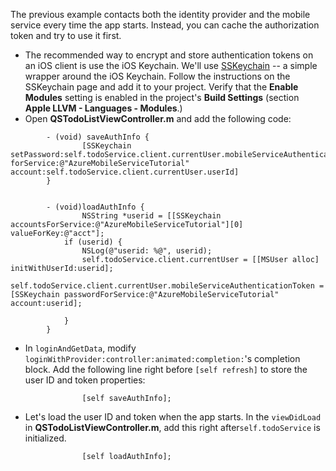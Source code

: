 
The previous example contacts both the identity provider and the mobile service every time the app starts. Instead, you can cache the authorization token and try to use it first.

* The recommended way to encrypt and store authentication tokens on an iOS client is use the iOS Keychain. We'll use [SSKeychain](https://github.com/soffes/sskeychain) -- a simple wrapper around the iOS Keychain. Follow the instructions on the SSKeychain page and add it to your project. Verify that the **Enable Modules** setting is enabled in the project's **Build Settings** (section **Apple LLVM - Languages - Modules**.)
* Open **QSTodoListViewController.m** and add the following code:

```
        - (void) saveAuthInfo {
                [SSKeychain setPassword:self.todoService.client.currentUser.mobileServiceAuthenticationToken forService:@"AzureMobileServiceTutorial" account:self.todoService.client.currentUser.userId]
        }


        - (void)loadAuthInfo {
                NSString *userid = [[SSKeychain accountsForService:@"AzureMobileServiceTutorial"][0] valueForKey:@"acct"];
            if (userid) {
                NSLog(@"userid: %@", userid);
                self.todoService.client.currentUser = [[MSUser alloc] initWithUserId:userid];
                 self.todoService.client.currentUser.mobileServiceAuthenticationToken = [SSKeychain passwordForService:@"AzureMobileServiceTutorial" account:userid];

            }
        }
```

* In `loginAndGetData`, modify  `loginWithProvider:controller:animated:completion:`'s completion block. Add the following line right before `[self refresh]` to store the user ID and token properties:

```
                [self saveAuthInfo];
```

* Let's load the user ID and token when the app starts. In the `viewDidLoad` in **QSTodoListViewController.m**, add this right after`self.todoService` is initialized.

```
                [self loadAuthInfo];
```
